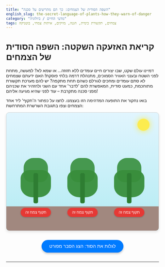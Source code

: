 ```yaml
---
title: "השפה הסודית של הצמחים: כך הם מתריעים על סכנה"
english_slug: the-secret-language-of-plants-how-they-warn-of-danger
category: "מדעי החיים / ביולוגיה"
tags: צמחים, תקשורת כימית, הגנה, מזיקים, איתות צמחי, בוטניקה
---
```


# קריאת האזעקה השקטה: השפה הסודית של הצמחים

דמיינו עולם שקט, שבו יצורים חיים עומדים ללא תזוזה... או שמא לא? למעשה, מתחת לפני השטח ובענני האוויר הסמוכים, מתנהלת דרמה בלתי פוסקת! האם ידעתם שצמחים לא סתם עומדים ומחכים לגורלם כשהם תחת מתקפה? יש להם מערכת תקשורת מתוחכמת, כמעט סודית, המאפשרת להם 'לדבר' אחד עם השני ולהזהיר את שכניהם מפני סכנה מתקרבת – עוד לפני שהיא מגיעה אליהם!

בואו נחקור את התופעה המדהימה הזו בעצמנו. לחצו על כפתור ה'תקוף' ליד אחד הצמחים וצפו בתגובת השרשרת המתרחשת:

<div class="simulation-container">
    <div class="ground"></div>
    <div class="plant" id="plant1" data-id="1">
        <div class="plant-body">
             <div class="leaves leaves-top"></div>
             <div class="leaves leaves-middle"></div>
             <div class="stem"></div>
        </div>
         <button class="attack-button">תקוף צמח זה</button>
         <div class="voc-cloud"></div>
         <div class="reception-indicator"></div>
         <div class="defense-indicator">מוכנות הגנה!</div>
    </div>
    <div class="plant" id="plant2" data-id="2">
        <div class="plant-body">
            <div class="leaves leaves-top"></div>
            <div class="leaves leaves-middle"></div>
            <div class="stem"></div>
        </div>
         <button class="attack-button">תקוף צמח זה</button>
         <div class="voc-cloud"></div>
         <div class="reception-indicator"></div>
         <div class="defense-indicator">מוכנות הגנה!</div>
    </div>
    <div class="plant" id="plant3" data-id="3">
        <div class="plant-body">
             <div class="leaves leaves-top"></div>
            <div class="leaves leaves-middle"></div>
            <div class="stem"></div>
        </div>
         <button class="attack-button">תקוף צמח זה</button>
         <div class="voc-cloud"></div>
         <div class="reception-indicator"></div>
         <div class="defense-indicator">מוכנות הגנה!</div>
    </div>
     <div class="sun"></div>
</div>

<style>
    :root {
        --plant-green: #388e3c; /* A vibrant green */
        --plant-dark-green: #2e7d32;
        --attack-color: #ff8f00; /* Orange-yellow for stress */
        --voc-color: rgba(255, 140, 0, 0.7); /* Darker orange, semi-transparent */
        --reception-color: #00bcd4; /* Cyan */
        --defense-color: #64dd17; /* Lime green */
        --ground-color: #a1887f; /* Brownish */
        --sky-color: #e1f5fe; /* Light blue */
        --sun-color: #ffeb3b; /* Yellow */
    }

    .simulation-container {
        display: flex;
        justify-content: space-around;
        align-items: flex-end;
        height: 350px; /* Increased height */
        background: linear-gradient(to bottom, var(--sky-color), #b2ebf2); /* Sky gradient */
        border: 1px solid #ccc;
        padding: 20px;
        margin-bottom: 20px;
        position: relative;
        overflow: hidden; /* Hide elements outside */
        border-radius: 10px;
        box-shadow: 0 4px 8px rgba(0,0,0,0.1);
    }

    .ground {
        position: absolute;
        bottom: 0;
        left: 0;
        right: 0;
        height: 80px; /* Ground level */
        background-color: var(--ground-color);
        z-index: 1; /* Below plants */
    }

    .sun {
         position: absolute;
         top: 20px;
         right: 30px;
         width: 40px;
         height: 40px;
         background-color: var(--sun-color);
         border-radius: 50%;
         box-shadow: 0 0 20px var(--sun-color);
         animation: pulseSun 3s infinite alternate ease-in-out;
         z-index: 0; /* Behind everything */
    }

    @keyframes pulseSun {
        0% { transform: scale(1); opacity: 0.9; }
        100% { transform: scale(1.1); opacity: 1; }
    }

    .plant {
        width: 100px; /* Slightly wider */
        height: 220px; /* Taller */
        display: flex;
        flex-direction: column;
        align-items: center;
        position: relative;
        cursor: pointer;
        z-index: 2; /* Above ground */
        transition: transform 0.3s ease-out;
    }

     .plant:hover {
         transform: translateY(-5px);
     }


    .plant-body {
        width: 60px; /* Wider base */
        height: 150px; /* Taller base */
        position: relative;
        display: flex;
        flex-direction: column;
        align-items: center;
        justify-content: flex-end; /* Align stem to bottom */
    }

    .stem {
        width: 15px; /* Wider stem */
        height: 100px; /* Length */
        background-color: var(--plant-dark-green);
        border-radius: 5px;
        position: absolute;
        bottom: 0;
        left: 50%;
        transform: translateX(-50%);
    }

     .leaves {
         position: absolute;
         left: 50%;
         transform: translateX(-50%);
         width: 100px;
         height: 100px;
         background-color: var(--plant-green);
         border-radius: 50%;
         opacity: 0.9;
         transition: background-color 0.5s ease, transform 0.5s ease;
     }

     .leaves-top {
         top: 0;
         width: 80px;
         height: 80px;
         border-radius: 40% 40% 30% 30%; /* More organic shape */
     }

     .leaves-middle {
         top: 40px;
         width: 100px;
         height: 90px;
          border-radius: 30% 30% 40% 40%; /* More organic shape */
         opacity: 0.95;
     }


    .attack-button {
        margin-top: 15px; /* Space below plant */
        padding: 8px 15px; /* Larger padding */
        background-color: #e53935; /* Red */
        color: white;
        border: none;
        border-radius: 20px; /* Pill shape */
        cursor: pointer;
        font-size: 0.9em;
        white-space: nowrap;
        opacity: 1;
        transition: opacity 0.3s ease, background-color 0.3s ease, transform 0.1s active;
        z-index: 3; /* Above plant */
        box-shadow: 0 2px 4px rgba(0,0,0,0.2);
    }

    .attack-button:hover {
         background-color: #c62828;
    }

    .attack-button:active {
        transform: scale(0.95);
    }


    .plant.attacking .attack-button {
        opacity: 0;
        pointer-events: none;
    }

    .plant.attacking .leaves {
        background-color: var(--attack-color); /* Orange tint */
         transform: translateX(-50%) rotate(3deg); /* Slight wilt/shake */
        animation: shake 0.3s infinite alternate; /* Add shake animation */
    }

     @keyframes shake {
        0% { transform: translateX(-50%) rotate(3deg); }
        100% { transform: translateX(-50%) rotate(-3deg); }
     }


    .voc-cloud {
        position: absolute;
        top: 30px; /* Origin from leaves */
        left: 50%;
        transform: translateX(-50%);
        width: 30px; /* Start small */
        height: 30px;
        background: radial-gradient(circle, var(--voc-color) 0%, transparent 60%);
        border-radius: 50%;
        opacity: 0;
        pointer-events: none;
        z-index: 4; /* Above plants */
    }

    @keyframes spreadVOC {
        0% {
            width: 40px; height: 40px;
            opacity: 1;
            transform: translateX(-50%) scale(1);
        }
        30% { opacity: 0.8; }
        100% {
            width: 400px; /* Max spread */
            height: 200px;
            opacity: 0;
            transform: translateX(-50%) scale(3); /* Larger scale */
        }
    }

     .plant.emitting .voc-cloud {
        animation: spreadVOC 2.5s ease-out forwards; /* Slightly faster spread */
    }

    .reception-indicator {
        position: absolute;
        top: 0;
        left: 50%;
        transform: translateX(-50%);
        width: 120px; /* Around the plant */
        height: 200px;
        border: 4px solid var(--reception-color); /* Solid outline */
        border-radius: 15px; /* Rounded corners */
        opacity: 0;
        pointer-events: none;
        box-sizing: border-box;
        z-index: 3;
    }

     @keyframes receiveSignal {
        0%, 100% { opacity: 0; transform: translateX(-50%) scale(1); }
        20% { opacity: 1; transform: translateX(-50%) scale(1.05); } /* Quick pulse */
        80% { opacity: 0.8; transform: translateX(-50%) scale(1); }
     }

     .plant.receiving .reception-indicator {
        animation: receiveSignal 1.5s ease-out forwards; /* Single, distinct pulse */
     }

     .defense-indicator {
        position: absolute;
        bottom: 85px; /* Above ground and stem */
        left: 50%;
        transform: translateX(-50%);
        padding: 4px 8px;
        background-color: var(--defense-color);
        color: #333; /* Dark text for contrast */
        border-radius: 15px;
        font-size: 0.8em;
        text-align: center;
        white-space: nowrap;
        opacity: 0;
        min-width: 80px; /* Ensure size */
        box-shadow: 0 2px 4px rgba(0,0,0,0.2);
        z-index: 4;
        transition: opacity 0.5s ease-out, transform 0.5s ease-out;
     }

     .plant.defending .leaves {
         background-color: var(--plant-dark-green); /* Darker green indicates strengthening */
         transform: translateX(-50%) scale(1.03); /* Slight growth */
          animation: none; /* Stop shake */
     }
     .plant.defending .stem {
         background-color: var(--plant-dark-green); /* Darker */
     }


    .plant.defending .defense-indicator {
        opacity: 1;
        animation: fadeInDefense 0.8s ease-out forwards; /* Fade in and stay */
    }

    @keyframes fadeInDefense {
        0% { opacity: 0; transform: translateX(-50%) translateY(10px); }
        100% { opacity: 1; transform: translateX(-50%) translateY(0); }
    }


    .explanation-button {
        display: block;
        margin: 30px auto; /* More space */
        padding: 12px 25px; /* Larger button */
        background-color: #007bff;
        color: white;
        border: none;
        border-radius: 25px; /* Rounded */
        cursor: pointer;
        font-size: 1.1em; /* Slightly larger font */
        transition: background-color 0.3s ease, transform 0.1s active;
        box-shadow: 0 4px 6px rgba(0,0,0,0.2);
    }

    .explanation-button:hover {
        background-color: #0056b3;
    }
     .explanation-button:active {
        transform: scale(0.98);
    }

    .explanation {
        border: 1px solid #e0e0e0; /* Lighter border */
        padding: 25px; /* More padding */
        margin-top: 20px;
        background-color: #ffffff; /* White background */
        border-radius: 8px;
        box-shadow: 0 2px 5px rgba(0,0,0,0.1);
        display: none; /* Initially hidden */
    }

    .explanation h2 {
        color: #333;
        margin-top: 10px;
        margin-bottom: 15px;
        border-bottom: 2px solid #eee; /* Subtle separator */
        padding-bottom: 8px;
    }
     .explanation h3 {
         color: #555;
         margin-top: 20px;
         margin-bottom: 10px;
     }


    .explanation p {
        margin-bottom: 12px; /* More space */
        line-height: 1.7; /* Improved readability */
        color: #444;
    }

    .explanation ul {
        margin-bottom: 12px;
        padding-left: 25px; /* More indent */
         color: #444;
    }
    .explanation li {
         margin-bottom: 8px; /* More space */
         line-height: 1.6;
    }


</style>

<button class="explanation-button" id="toggle-explanation">לגלות את הסוד: הצג הסבר מפורט</button>

<div class="explanation" id="explanation-content">
    <h2>השפה הסודית של הצמחים: כך הם מתריעים על סכנה</h2>

    <h3>סודות היער: האם צמחים באמת יכולים לדבר?</h3>
    <p>במשך שנים רבות נטו בני אדם לראות בצמחים יצורים סטטיים ופסיביים, חסרי כל יכולת תקשורת או תגובה מורכבת. אולם, עולם המדע חושף בפנינו תמונה מרתקת ועשירה הרבה יותר! מחקרים פורצי דרך גילו שצמחים הם אורגניזמים פעילים להפליא, המסוגלים לא רק 'לחוש' את סביבתם המיידית - אור, מים, טמפרטורה ואף מגע ופגיעה - אלא גם להגיב לשינויים אלה באופן מתוחכם ביותר. ויותר מכך, הם מסוגלים לקיים אינטראקציה הדדית, כלומר, 'לדבר' אחד עם השני, ואפילו עם יצורים אחרים כמו חרקים ובקטריות, באמצעות שפה מיוחדת.</p>

    <h3>השפה הסודית: איך צמחים מעבירים מסרים כימיים?</h3>
    <p>האופן המרכזי שבו צמחים "מדברים" הוא באמצעות שפה כימית. הם מייצרים ומפרישים מגוון עצום של תרכובות מורכבות אל הסביבה שלהם. הפרשה זו יכולה להתבצע בכמה אופנים:</p>
    <ul>
        <li>**דרך השורשים בקרקע:** צמחים מפרישים חומרים (אקסודטים) לריזוספירה (אזור הקרקע הקרוב לשורשים), המשפיעים על חיידקים, פטריות וצמחים שכנים.</li>
        <li>**דרך העלים והפרחים לאוויר:** צמחים משחררים לאטמוספירה תרכובות נדיפות שונות (VOCs) המשמשות כאיתותים.</li>
    </ul>
    <p>תרכובות כימיות אלו נקלטות על ידי צמחים שכנים בעלי "קולטנים" מתאימים, ומעוררות בהם תגובות פיזיולוגיות והתנהגותיות שונות.</p>

    <h3>מערכת ההתראה המוקדמת: איתות כימי מפני מזיקים וסכנות.</h3>
    <p>אחד התפקידים החשובים והדרמטיים ביותר של התקשורת הכימית הצמחית הוא אזהרה והתראה מפני איומים. כאשר צמח מותקף על ידי מזיקים (כגון חרקים הטורפים את עליו) או נדבק במחלה פטרייתית/בקטריאלית, הוא אינו שומר את המידע לעצמו. בתגובה לפגיעה, הצמח הפצוע מתחיל לשחרר תערובת ספציפית של חומרים כימיים המהווים למעשה "קריאת אזעקה". איתות זה נועד להזהיר צמחים אחרים בסביבתו המיידית על קיומה של סכנה.</p>

    <h3>ענני ריח של סכנה: ה-VOCs כ'שפת' האוויר של הצמחים.</h3>
    <p>חלק נכבד ומשמעותי ממערכת ההתראה האווירית הזו מתבצע באמצעות **תרכובות אורגניות נדיפות (Volatile Organic Compounds - VOCs)**. כשמן כן הן - חומרים אלו מתאדים בקלות לאוויר ונישאים ברוח. כל מי שמריח את הניחוח העשיר של יער לאחר גשם, את ריח הפרחים המתוק או את הריח "הירוק" האופייני של דשא מכוסח טרי, מריח למעשה VOCs שונים שהצמחים משחררים באופן טבעי. אולם, כאשר צמח "מותקף", הוא משנה את הרכב ותמהיל ה-VOCs שהוא משחרר. תערובת ה-VOCs הספציפית הזו יכולה לשמש כ"קוד" המעיד לא רק על עצם קיום ההתקפה, אלא לעיתים אף על סוג המזיק הספציפי הפוגע בו (למשל, האם זה זחל שחותך את העלים או כנימה שמוצצת את הלשד).</p>

    <h3>מאזינים ומגיבים: כיצד צמחים שכנים קולטים את האות ומתחמשים?</h3>
    <p>צמחים שכנים שעדיין לא נפגעו אך נמצאים בטווח הקליטה של ה-VOCs (כלומר, הם קרובים מספיק והרוח נושאת את החומרים אליהם) יכולים לקלוט את מולקולות האות הללו באמצעות קולטנים מיוחדים על פני העלים שלהם. קליטת ה-VOCs מהצמח השכן המתריע משמשת למעשה כאות "התכוננות". הצמחים השכנים, שקיבלו את האזהרה המוקדמת, מפעילים במהירות מנגנוני הגנה פנימיים משלהם, עוד לפני שהמזיק בכלל הגיע אליהם! תגובות ההגנה הללו מגוונות ויכולות לכלול:</p>
    <ul>
        <li>ייצור חומרים כימיים שהם רעילים או דוחים למזיק הספציפי.</li>
        <li>שינוי מבני של העלים או הרקמות כדי להקשות על המזיק.</li>
        <li>משיכת "שומרי ראש" טבעיים - למשל, שחרור VOCs נוספים המושכים צרעות טפיליות התוקפות את הזחלים המזיקים.</li>
    </ul>
    <p>מנגנון זה מאפשר לצמחים השכנים להיות מוכנים ומצוידים טוב יותר כאשר (וְאם) ההתקפה אכן תגיע אליהם, מה שמגדיל משמעותית את סיכויי ההישרדות שלהם.</p>

    <h3>קהילה בהגנה הדדית: חשיבות האיתות הכימי להישרדות ביער.</h3>
    <p>תקשורת כימית זו אינה רק סקרנות מדעית; היא חיונית להישרדות ולחוסן של קהילות צמחים שלמות. היא מאפשרת תגובה קולקטיבית מהירה ויעילה יותר לאיומים, ויכולה למנוע התפשטות מהירה והרסנית של מזיקים או מחלות באוכלוסיית צמחים. זוהי דוגמה מרהיבה לשיתוף פעולה, איתות סכנה והגנה הדדית בעולם הטבע, המתרחשת כל הזמן ממש מתחת לאפינו (או מעליו, במקרה של VOCs).</p>

    <h3>חקלאות העתיד: ניצול 'שפת' הצמחים להגנה טבעית וירוקה.</h3>
    <p>הבנה מעמיקה יותר של השפה הכימית של הצמחים פותחת אפיקים חדשים ומרתקים בחקלאות בת-קיימא. אנו יכולים ללמוד "לתקשר" עם יבולים כדי לשפר את עמידותם הטבעית למזיקים ומחלות, אולי אף באמצעות ריסוס מבוקר של VOCs מסוימים המשרים מצב "הגנה" בצמחים לפני ההתקפה. ניתן לפתח שיטות לשימוש ב-VOCs ספציפיים כמלכודות יעילות למזיקים או כחומרים דוחים טבעיים. ידע זה מאפשר לחוקרים לזהות מוקדי התקפה בשלבים מוקדמים מאוד, ואף לפתח זנים חקלאיים המצטיינים באיתות או קליטה יעילה של אותות סכנה. יישומים אלו תורמים לפיתוח שיטות חקלאות ידידותיות יותר לסביבה, המפחיתות באופן משמעותי את התלות בחומרי הדברה כימיים מזיקים.</p>
</div>

<script>
    document.addEventListener('DOMContentLoaded', () => {
        const plants = document.querySelectorAll('.plant');
        const explanationButton = document.getElementById('toggle-explanation');
        const explanationContent = document.getElementById('explanation-content');
        let simulationActive = false; // Flag to prevent multiple simulations at once
        const simulationDuration = 4000; // Total time for one simulation cycle in ms (adjust based on animations)

        // Function to reset all plants
        function resetSimulation() {
            plants.forEach(plant => {
                // Use a slight delay to allow defense state to be seen before full reset
                 setTimeout(() => {
                     plant.classList.remove('attacking', 'emitting', 'receiving', 'defending');
                     // Reset inline styles that might override animation property
                     plant.querySelector('.voc-cloud').style.animation = '';
                     plant.querySelector('.reception-indicator').style.animation = '';
                     plant.querySelector('.plant-body .leaves').style.animation = ''; // Reset shake animation
                 }, 300); // Allow defense state to be visible for a moment
            });
             simulationActive = false; // Allow new simulation only after reset delay
        }

        // Add event listeners to attack buttons
        plants.forEach(plant => {
            const attackButton = plant.querySelector('.attack-button');
            attackButton.addEventListener('click', () => {
                if (simulationActive) return; // Don't start if one is running
                simulationActive = true;

                // Reset any previous state first (with a short delay to prevent flicker)
                resetSimulation();

                // Step 1: Attacked plant changes state and emits VOCs
                setTimeout(() => {
                    plant.classList.add('attacking');
                    // Use a timeout to start emitting slightly after attack visual change
                    setTimeout(() => {
                         plant.classList.add('emitting');

                         // Step 2: Other plants receive and react
                         plants.forEach(otherPlant => {
                            if (otherPlant !== plant) {
                                // Simulate reception slightly after VOC emission starts
                                setTimeout(() => {
                                    otherPlant.classList.add('receiving');
                                    // Simulate defense reaction after reception animation starts/finishes
                                    setTimeout(() => {
                                        otherPlant.classList.add('defending');
                                    }, 1200); // reaction after reception pulse (animation is 1.5s)
                                }, 600); // reception starts shortly after VOCs start spreading (spreadVOC is 2.5s total)
                            }
                        });

                         // Reset after the whole process finishes
                         setTimeout(() => {
                             resetSimulation();
                         }, simulationDuration); // Use total duration
                    }, 400); // Start emitting after 0.4s of attack visual
                }, 50); // Small delay before starting the sequence
            });
        });

        // Toggle explanation visibility
        explanationButton.addEventListener('click', () => {
            const isHidden = explanationContent.style.display === 'none' || explanationContent.style.display === '';
            explanationContent.style.display = isHidden ? 'block' : 'none';
            explanationButton.textContent = isHidden ? 'לגלות את הסוד: הסתר הסבר מפורט' : 'לגלות את הסוד: הצג הסבר מפורט';
             // Scroll to the explanation if showing it
            if (isHidden) {
                 explanationContent.scrollIntoView({ behavior: 'smooth', block: 'start' });
            }
        });

        // Initialize explanation state (hidden)
        explanationContent.style.display = 'none'; // Ensure it's hidden on load

    });
</script>
---